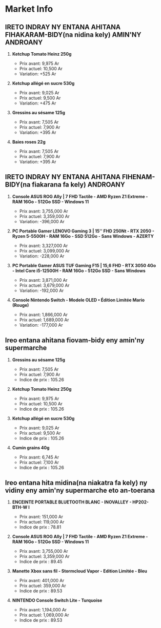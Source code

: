 # Market Info

## IRETO INDRAY NY ENTANA AHITANA FIHAKARAM-BIDY(na nidina kely) AMIN'NY ANDROANY

1. **Ketchup Tomato Heinz 250g**
   - Prix avant: 9,975 Ar
   - Prix actuel: 10,500 Ar
   - Variation: +525 Ar

2. **Ketchup allégé en sucre 530g**
   - Prix avant: 9,025 Ar
   - Prix actuel: 9,500 Ar
   - Variation: +475 Ar

3. **Gressins au sésame 125g**
   - Prix avant: 7,505 Ar
   - Prix actuel: 7,900 Ar
   - Variation: +395 Ar

4. **Baies roses 22g**
   - Prix avant: 7,505 Ar
   - Prix actuel: 7,900 Ar
   - Variation: +395 Ar

## IRETO INDRAY NY ENTANA AHITANA FIHENAM-BIDY(na fiakarana fa kely) ANDROANY

1. **Console ASUS ROG Ally | 7 FHD Tactile - AMD Ryzen Z1 Extreme - RAM 16Go - 512Go SSD - Windows 11**
   - Prix avant: 3,755,000 Ar
   - Prix actuel: 3,359,000 Ar
   - Variation: -396,000 Ar

2. **PC Portable Gamer LENOVO Gaming 3 | 15'' FHD 250Nt - RTX 2050 - Ryzen 5-5500H - RAM 16Go - SSD 512Go - Sans Windows - AZERTY**
   - Prix avant: 3,327,000 Ar
   - Prix actuel: 3,099,000 Ar
   - Variation: -228,000 Ar

3. **PC Portable Gamer ASUS TUF Gaming F15 | 15,6 FHD - RTX 3050 4Go - Intel Core i5-12500H - RAM 16Go - 512Go SSD - Sans Windows**
   - Prix avant: 3,871,000 Ar
   - Prix actuel: 3,679,000 Ar
   - Variation: -192,000 Ar

4. **Console Nintendo Switch - Modele OLED • Édition Limitée Mario (Rouge)**
   - Prix avant: 1,866,000 Ar
   - Prix actuel: 1,689,000 Ar
   - Variation: -177,000 Ar

## Ireo entana ahitana fiovam-bidy eny amin'ny supermarche

1. **Gressins au sésame 125g**
   - Prix avant: 7,505 Ar
   - Prix actuel: 7,900 Ar
   - Indice de prix : 105.26

2. **Ketchup Tomato Heinz 250g**
   - Prix avant: 9,975 Ar
   - Prix actuel: 10,500 Ar
   - Indice de prix : 105.26

3. **Ketchup allégé en sucre 530g**
   - Prix avant: 9,025 Ar
   - Prix actuel: 9,500 Ar
   - Indice de prix : 105.26

4. **Cumin grains 40g**
   - Prix avant: 6,745 Ar
   - Prix actuel: 7,100 Ar
   - Indice de prix : 105.26

## Ireo entana hita midina(na niakatra fa kely) ny vidiny eny amin'ny supermarche eto an-toerana

1. **ENCEINTE PORTABLE BLUETOOTH BLANC - INOVALLEY - HP202-BTH-W	I**
   - Prix avant: 151,000 Ar
   - Prix actuel: 119,000 Ar
   - Indice de prix : 78.81

2. **Console ASUS ROG Ally | 7 FHD Tactile - AMD Ryzen Z1 Extreme - RAM 16Go - 512Go SSD - Windows 11**
   - Prix avant: 3,755,000 Ar
   - Prix actuel: 3,359,000 Ar
   - Indice de prix : 89.45

3. **Manette Xbox sans fil - Stormcloud Vapor - Edition Limitée - Bleu**
   - Prix avant: 401,000 Ar
   - Prix actuel: 359,000 Ar
   - Indice de prix : 89.53

4. **NINTENDO Console Switch Lite - Turquoise**
   - Prix avant: 1,194,000 Ar
   - Prix actuel: 1,069,000 Ar
   - Indice de prix : 89.53

